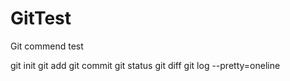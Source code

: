 # GitTest
 Git commend test

git init
git add
git commit
git status
git diff
git log --pretty=oneline